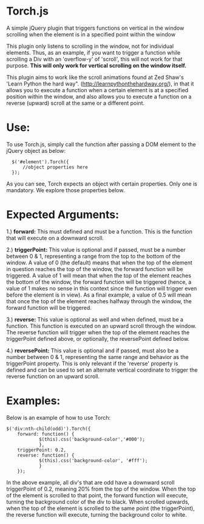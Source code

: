 # Torch.js
A simple jQuery plugin that triggers functions on vertical in the window scrolling when the element is in a specified point within the window


This plugin only listens to scrolling in the window, not for individual elements. Thus, as an example, if you want to trigger a function while scrolling a Div with an 'overflow-y' of 'scroll', this will not work for that purpose. <b>This will only work for vertical scrolling on the window itself.</b>

This plugin aims to work like the scroll animations found at Zed Shaw's 'Learn Python the hard way". (http://learnpythonthehardway.org/), in that it allows you to execute a function when a certain element is at a specified position within the window, and also allows you to execute a function on a reverse (upward) scroll at the same or a different point. 

# Use:

To use Torch.js, simply call the function after passing a DOM element to the jQuery object as below:

      $('#element').Torch({
          //object properties here
      });

As you can see, Torch expects an object with certain properties. Only one is mandatory. We explore those properties below. 

# Expected Arguments:

1.) <b>forward:</b> This must defined and must be a function. This is the function that will execute on a downward scroll. 

2.) <b>triggerPoint:</b> This value is optional and if passed, must be a number between 0 & 1, representing a range from the     top to the bottom of the window. A value of 0 (the default) means that when the top of the element in question reaches       the top of the window, the forward function will be triggered. A value of 1 will mean that when the top of the element        reaches the bottom of the window, the forward function will be triggered (hence, a value of 1 makes no sense in this           context since the function will trigger even before the element is in view). As a final example, a value of 0.5 will        mean that once the top of the element reaches halfway through the window, the forward function will be triggered. 

3.) <b>reverse:</b> This value is optional as well and when defined, must be a function. This function is executed on an         upward scroll through the window. The reverse function will trigger when the top of the element reaches the triggerPoint     defined above, or optionally, the reversePoint defined below. 

4.) <b>reversePoint:</b> This value is optional and if passed, must also be a number between 0 & 1, representing the same        range and behavior as the triggerPoint property. This is only relevant if the 'reverse' property is defined and can be       used to set an alternate vertical coordinate to trigger the reverse function on an upward scroll.

# Examples: 

  Below is an example of how to use Torch: 
  
    $('div:nth-child(odd)').Torch({
        forward: function() {
                $(this).css('background-color','#000');
                },
        triggerPoint: 0.2,
        reverse: function() {
                $(this).css('background-color', '#fff');
                }
        });
        
  In the above example, all div's that are odd have a downward scroll triggerPoint of 0.2, meaning 20% from the top of the     window. When the top of the element is scrolled to that point, the forward function will execute, turning the background     color of the div to black. When scrolled upwards, when the top of the element is scrolled to the same point (the             triggerPoint), the reverse function will execute, turning the background color to white. 
